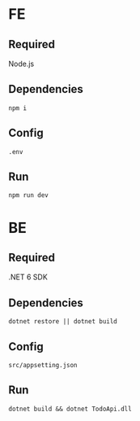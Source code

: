 # FE

## Required
Node.js

## Dependencies
`npm i`

## Config
`.env`

## Run
`npm run dev`

# BE

## Required
.NET 6 SDK

## Dependencies
`dotnet restore || dotnet build`

## Config
`src/appsetting.json`

## Run
`dotnet build && dotnet TodoApi.dll`